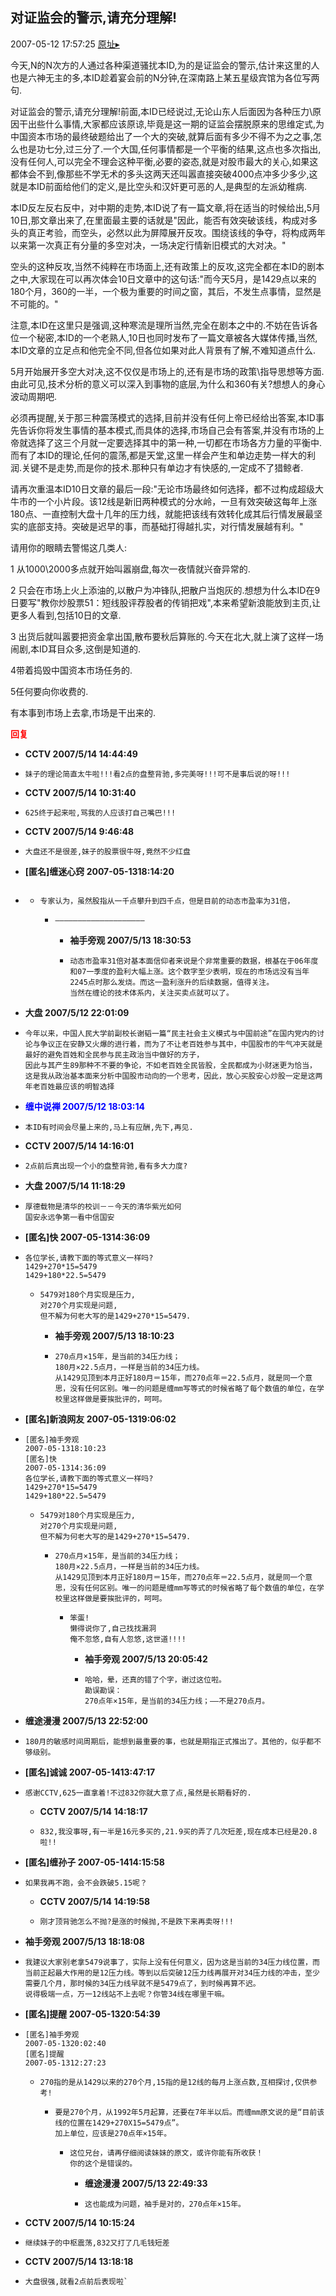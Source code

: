 ## 对证监会的警示,请充分理解!
2007-05-12 17:57:25
[原址▸](http://www.fxgan.com/chan_time/2007_01_06/491.htm)



 今天,N的N次方的人通过各种渠道骚扰本ID,为的是证监会的警示,估计来这里的人也是六神无主的多,本ID趁着宴会前的N分钟,在深南路上某五星级宾馆为各位写两句.


 


 对证监会的警示,请充分理解!前面,本ID已经说过,无论山东人后面因为各种压力\原因干出些什么事情,大家都应该原谅,毕竟是这一期的证监会摆脱原来的思维定式,为中国资本市场的最终破题给出了一个大的突破,就算后面有多少不得不为之之事,怎么也是功七分,过三分了.一个大国,任何事情都是一个平衡的结果,这点也多次指出,没有任何人,可以完全不理会这种平衡,必要的姿态,就是对股市最大的关心,如果这都体会不到,像那些不学无术的多头这两天还叫嚣直接突破4000点冲多少多少,这就是本ID前面给他们的定义,是比空头和汉奸更可恶的人,是典型的左派幼稚病.


 


 本ID反左反右反中，对中期的走势,本ID说了有一篇文章,将在适当的时候给出,5月10日,那文章出来了,在里面最主要的话就是"因此，能否有效突破该线，构成对多头的真正考验，而空头，必然以此为屏障展开反攻。围绕该线的争夺，将构成两年以来第一次真正有分量的多空对决，一场决定行情新旧模式的大对决。"


 


 空头的这种反攻,当然不纯粹在市场面上,还有政策上的反攻,这完全都在本ID的剧本之中,大家现在可以再次体会10日文章中的这句话:"而今天5月，是1429点以来的180个月，360的一半，一个极为重要的时间之窗，其后，不发生点事情，显然是不可能的。"


 


 注意,本ID在这里只是强调,这种寒流是理所当然,完全在剧本之中的.不妨在告诉各位一个秘密,本ID的一个老熟人,10日也同时发布了一篇文章被各大媒体传播,当然,本ID文章的立足点和他完全不同,但各位如果对此人背景有了解,不难知道点什么.


 


 5月开始展开多空大对决,这不仅仅是市场上的,还有是市场的政策\指导思想等方面.由此可见,技术分析的意义可以深入到事物的底层,为什么和360有关?想想人的身心波动周期吧.


 


 必须再提醒,关于那三种震荡模式的选择,目前并没有任何上帝已经给出答案,本ID事先告诉你将发生事情的基本模式,而具体的选择,市场自己会有答案,并没有市场的上帝就选择了这三个月就一定要选择其中的第一种,一切都在市场各方力量的平衡中.而有了本ID的理论,任何的震荡,都是天堂,这里一样会产生和单边走势一样大的利润.关键不是走势,而是你的技术.那种只有单边才有快感的,一定成不了猎鲸者.


 


 请再次重温本ID10日文章的最后一段:"无论市场最终如何选择，都不过构成超级大牛市的一个小片段。该12线是新旧两种模式的分水岭，一旦有效突破这每年上涨180点、一直控制大盘十几年的压力线，就能把该线有效转化成其后行情发展最坚实的底部支持。突破是迟早的事，而基础打得越扎实，对行情发展越有利。"


 


 请用你的眼睛去警惕这几类人:


 


 1 从1000\2000多点就开始叫嚣崩盘,每次一夜情就兴奋异常的.


 


 2 只会在市场上火上添油的,以散户为冲锋队,把散户当炮灰的.想想为什么本ID在9日要写"教你炒股票51：短线股评荐股者的传销把戏",本来希望新浪能放到主页,让更多人看到,包括10日的文章.


 


 3 出货后就叫嚣要把资金拿出国,散布要秋后算账的.今天在北大,就上演了这样一场闹剧,本ID耳目众多,这倒是知道的.


 


 4带着捣毁中国资本市场任务的.


 


 5任何要向你收费的.


 


 有本事到市场上去拿,市场是干出来的.





<font color='red'>**回复**</font>


- **CCTV 2007/5/14 14:44:49**
- ```
  妹子的理论简直太牛啦!!!看2点的盘整背驰,多完美呀!!!可不是事后说的呀!!!
  ```
- **CCTV 2007/5/14 10:31:40**
- ```
  625终于起来啦,骂我的人应该打自己嘴巴!!!
  ```
- **CCTV 2007/5/14 9:46:48**
- ```
  大盘还不是很差,妹子的股票很牛呀,竟然不少红盘
  ```
- **[匿名]缠迷心窍 2007-05-1318:14:20**
- ```

  ```
   - ```
     专家认为，虽然股指从一千点攀升到四千点，但是目前的动态市盈率为31倍，
     ```
      - ```
        ――――――――――――――――――――
        ```
         - **袖手旁观 2007/5/13 18:30:53**
         - ```
           动态市盈率31倍对基本面信仰者来说是个非常重要的数据，根基在于06年度和07一季度的盈利大幅上涨。这个数字至少表明，现在的市场远没有当年2245点时那么发烧。而这一盈利涨升的后续数据，值得关注。
           当然在缠论的技术体系内，关注买卖点就可以了。
           ```
- **大盘 2007/5/12 22:01:09**
- ```
  今年以来，中国人民大学前副校长谢韬一篇“民主社会主义模式与中国前途”在国内党内的讨论与争议正在安静又火爆的进行着，而为了不让老百姓参与其中，中国股市的牛气冲天就是最好的避免百姓和全民参与民主政治当中做好的方子，
  因此与其产生89那种不不要的争论，不如老百姓全民皆股，全民都成为小财迷更为恰当，
  这是我从政治基本面来分析中国股市动向的一个思考，因此，放心买股安心炒股一定是这两年老百姓最应该的明智选择
  ```
- <font color='blue'>**缠中说禅 2007/5/12 18:03:14**</font>
- ```
  本ID有时间会尽量上来的,马上有应酬,先下,再见.
  ```
- **CCTV 2007/5/14 14:16:01**
- ```
  2点前后真出现一个小的盘整背驰,看有多大力度?
  ```
- **大盘 2007/5/14 11:18:29**
- ```
  厚德载物是清华的校训－－今天的清华紫光如何
  国安永远争第一看中信国安
  ```
- **[匿名]快 2007-05-1314:36:09**
- ```
  各位学长,请教下面的等式意义一样吗?
  1429+270*15=5479
  1429+180*22.5=5479
  ```
   - ```
     5479对180个月实现是压力,
     对270个月实现是问题,
     但不解为何老大写的是1429+270*15=5479.
     ```
      - **袖手旁观 2007/5/13 18:10:23**
      - ```
        270点月×15年，是当前的34压力线；
        180月×22.5点月，一样是当前的34压力线。
        从1429见顶到本月正好180月＝15年，而270点年＝22.5点月，就是同一个意思，没有任何区别。唯一的问题是缠mm写等式的时候省略了每个数值的单位，在学校里这样做是要挨批评的，呵呵。
        ```
- **[匿名]新浪网友 2007-05-1319:06:02**
- ```
  [匿名]袖手旁观
  2007-05-1318:10:23
  [匿名]快
  2007-05-1314:36:09
  各位学长,请教下面的等式意义一样吗?
  1429+270*15=5479
  1429+180*22.5=5479
  ```
   - ```
     5479对180个月实现是压力,
     对270个月实现是问题,
     但不解为何老大写的是1429+270*15=5479.
     ```
      - ```
        270点月×15年，是当前的34压力线；
        180月×22.5点月，一样是当前的34压力线。
        从1429见顶到本月正好180月＝15年，而270点年＝22.5点月，就是同一个意思，没有任何区别。唯一的问题是缠mm写等式的时候省略了每个数值的单位，在学校里这样做是要挨批评的，呵呵。
        ```
         - ```
           笨蛋!
           懒得说你了,自己找找漏洞
           俺不忽悠,自有人忽悠,这世道!!!!
           ```
            - **袖手旁观 2007/5/13 20:05:42**
            - ```
              哈哈，晕，还真的错了个字，谢过这位啦。
              勘误勘误：
              270点年×15年，是当前的34压力线；――不是270点月。
              ```
- **缠途漫漫 2007/5/13 22:52:00**
- ```
  180月的敏感时间周期后，能想到最重要的事，也就是期指正式推出了。其他的，似乎都不够级别。
  ```
- **[匿名]诚诚 2007-05-1413:47:17**
- ```
  感谢CCTV,625一直拿着!不过832你就大意了点,虽然是长期看好的.
  ```
   - **CCTV 2007/5/14 14:18:17**
   - ```
     832,我没事呀,有一半是16元多买的,21.9买的弄了几次短差,现在成本已经是20.8啦!!
     ```
- **[匿名]缠孙子 2007-05-1414:15:58**
- ```
  如果我再不跑，会不会跌破5.15呢？
  ```
   - **CCTV 2007/5/14 14:19:58**
   - ```
     刚才顶背驰怎么不抛?是涨的时候抛,不是跌下来再卖呀!!!
     ```
- **袖手旁观 2007/5/13 18:18:08**
- ```
  我建议大家别老拿5479说事了，实际上没有任何意义，因为这是当前的34压力线位置，而当前正起最大作用的是12压力线。等到以后突破12压力线再展开对34压力线的冲击，至少需要几个月，那时候的34压力线早就不是5479点了，到时候再算不迟。
  说得极端一点，万一12线站不上去呢？你管34线在哪里干嘛。
  ```
- **[匿名]提醒 2007-05-1320:54:39**
- ```
  [匿名]袖手旁观
  2007-05-1320:02:40
  [匿名]提醒
  2007-05-1312:27:23
  ```
   - ```
     270指的是从1429以来的270个月,15指的是12线的每月上涨点数,互相探讨,仅供参考!
     ```
      - ```
        要是270个月，从1992年5月起算，还要在7年半以后。而缠mm原文说的是“目前该线的位置在1429+270X15=5479点”。
        加上单位，应该是270点年×15年。
        ```
         - ```
           这位兄台，请再仔细阅读妹妹的原文，或许你能有所收获！
           你的这个是错误的。
           ```
            - **缠途漫漫 2007/5/13 22:49:33**
            - ```
              这也能成为问题，袖手是对的，270点年×15年。
              ```
- **CCTV 2007/5/14 10:15:24**
- ```
  继续妹子的中枢震荡,832又打了几毛钱短差
  ```
- **CCTV 2007/5/14 13:18:18**
- ```
  大盘很强,就看2点前后表现啦`
  ```
